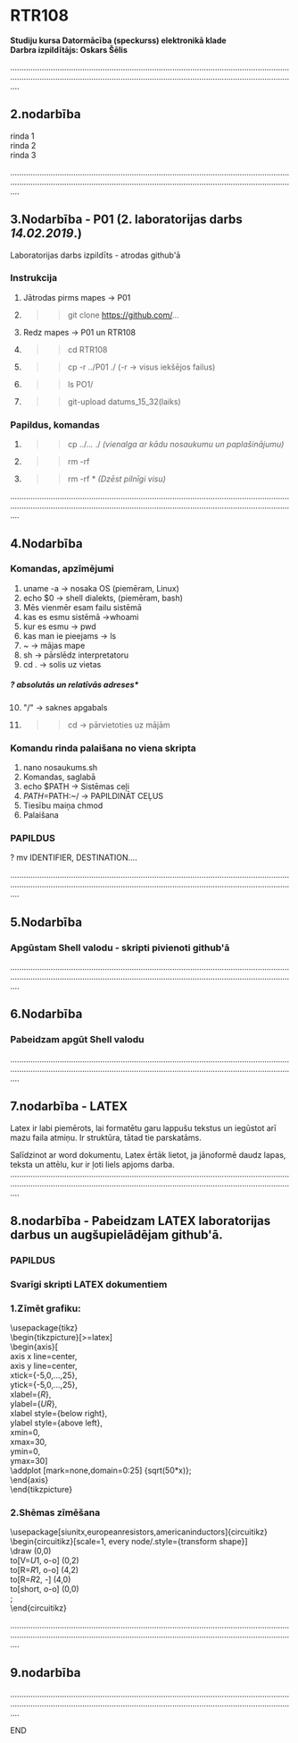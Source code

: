 # RTR108
**Studiju kursa Datormācība (speckurss) elektronikā klade**  
**Darbra izpildītājs: Oskars Šēlis**

............................................................................................................................................................................................................................................................ 

## **2.nodarbība**

rinda 1  
rinda 2  
rinda 3  

............................................................................................................................................................................................................................................................  
## **3.Nodarbība - P01** (2. laboratorijas darbs *14.02.2019*.)

Laboratorijas darbs izpildīts - atrodas github'ā

### **Instrukcija**
1. Jātrodas pirms mapes -> P01
2. >>git clone https://github.com/...
3. Redz mapes -> P01 un RTR108
4. >>cd RTR108
5. >>cp -r ../P01 ./ (-r -> visus iekšējos failus)
6. >>ls PO1/
7. >>git-upload datums_15_32(laiks)


### **Papildus, komandas**  
1. >>cp ../..*.* ./ *(vienalga ar kādu nosaukumu un paplašinājumu)*  
2. >>rm -rf
3. >>rm -rf * *(Dzēst pilnīgi visu)*

............................................................................................................................................................................................................................................................  

## **4.Nodarbība**

### **Komandas, apzīmējumi**

1. uname -a  ->  nosaka OS  (piemēram, Linux)
2. echo $0  ->  shell dialekts, (piemēram, bash)  
3. Mēs vienmēr esam failu sistēmā  
4. kas es esmu sistēmā ->whoami  
5. kur es esmu  ->  pwd  
6. kas man ie pieejams  ->  ls  
7. ~  ->  mājas mape  
8. sh  ->  pārslēdz interpretatoru    
9. cd .  ->  solis uz vietas    

##### *? absolutās un relatīvās adreses**      

10. "/" -> saknes apgabals  
11. >>cd -> pārvietoties uz mājām   

### Komandu rinda palaišana no viena skripta  

1. nano nosaukums.sh   
2. Komandas, saglabā   
3. echo $PATH  ->  Sistēmas ceļi   
4. $PATH =$PATH:~/  ->  PAPILDINĀT CEĻUS    
5. Tiesību maiņa chmod  
6. Palaišana  


### **PAPILDUS**    
? mv  IDENTIFIER, DESTINATION....   

............................................................................................................................................................................................................................................................  

## **5.Nodarbība**

### Apgūstam Shell valodu - skripti pivienoti github'ā
............................................................................................................................................................................................................................................................ 
## **6.Nodarbība**

### Pabeidzam apgūt Shell valodu
............................................................................................................................................................................................................................................................ 
## **7.nodarbība - LATEX**
Latex ir labi piemērots, lai formatētu garu lappušu tekstus un  iegūstot arī mazu faila atmiņu.
Ir struktūra, tātad tie parskatāms.

Salīdzinot ar word dokumentu, Latex ērtāk lietot, ja jānoformē daudz lapas, teksta un attēlu, kur ir ļoti liels apjoms darba.
............................................................................................................................................................................................................................................................  
## **8.nodarbība - Pabeidzam LATEX laboratorijas darbus un augšupielādējam github'ā.**

### **PAPILDUS** 
### Svarīgi skripti LATEX dokumentiem  
### 1.Zīmēt grafiku: 
\usepackage{tikz}   
\begin{tikzpicture}[>=latex]   
\begin{axis}[     
  axis x line=center,     
  axis y line=center,    
  xtick={-5,0,...,25},     
  ytick={-5,0,...,25},    
  xlabel={$R$},    
  ylabel={$UR$},     
  xlabel style={below right},     
  ylabel style={above left},     
  xmin=0,     
  xmax=30,     
  ymin=0,      
  ymax=30]      
\addplot [mark=none,domain=0:25] {sqrt(50*x)};     
\end{axis}      
\end{tikzpicture}      

### 2.Shēmas zīmēšana
\usepackage[siunitx,europeanresistors,americaninductors]{circuitikz}      
\begin{circuitikz}[scale=1, every node/.style={transform shape}]      
\draw (0,0)      
to[V=$U1$, o-o] (0,2)      
to[R=$R1$, o-o] (4,2)         
to[R=$R2$, *-*] (4,0)       
to[short, o-o] (0,0)      
;      
\end{circuitikz}      

............................................................................................................................................................................................................................................................  
## **9.nodarbība**

............................................................................................................................................................................................................................................................  


END  
